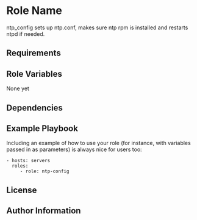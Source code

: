 Role Name
=========

ntp_config sets up ntp.conf, makes sure ntp rpm is installed and restarts ntpd if needed.

Requirements
------------

Role Variables
--------------

None yet

Dependencies
------------


Example Playbook
----------------

Including an example of how to use your role (for instance, with variables passed in as parameters) is always nice for users too:

    - hosts: servers
      roles:
         - role: ntp-config


License
-------


Author Information
------------------

